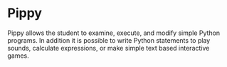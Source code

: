 Pippy
=====

Pippy allows the student to examine, execute, and modify simple Python programs.  In addition it is possible to write Python statements to play sounds, calculate  expressions, or make simple text based interactive games.
